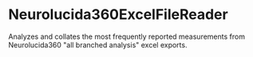 # Neurolucida360ExcelFileReader
Analyzes and collates the most frequently reported measurements from Neurolucida360 "all branched analysis" excel exports.

